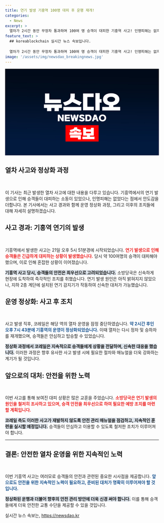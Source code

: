 ```yaml
---
title: 연기 발생 기흥역 100명 대피 후 운행 재개!
categories:
  - News
excerpt: >
  열차가 2시간 동안 무정차 통과하며 100여 명 승객이 대피한 기흥역 사고! 인명피해는 없지만, 연기의 원인은? 지금 바로 확인해보세요!
feature_text: >
  ## koreablockchain 실시간 뉴스 속보입니다.

  열차가 2시간 동안 무정차 통과하며 100여 명 승객이 대피한 기흥역 사고! 인명피해는 없지만, 연기의 원인은? 지금 바로 확인해보세요!
image: '/assets/img/newsdao_breakingnews.jpg'
---
```


<p><img src="/assets/img/newsdao_breakingnews.jpg" alt="koreablockchain 속보" /></p>

<h2 data-ke-size="size26">열차 사고와 정상화 과정</h2>

<p data-ke-size="size16">&nbsp;</p>

<p>이 기사는 최근 발생한 열차 사고에 대한 내용을 다루고 있습니다. 기흥역에서의 연기 발생으로 인해 승객들이 대피하는 소동이 있었으나, 인명피해는 없었다는 점에서 안도감을 더합니다. 본 기사에서는 사고 경과와 함께 운영 정상화 과정, 그리고 이후의 조치들에 대해 자세히 설명하겠습니다.</p>

<h2 data-ke-size="size26">사고 경과: 기흥역 연기의 발생</h2>

<p data-ke-size="size16">&nbsp;</p>

<p>기흥역에서 발생한 사고는 21일 오후 5시 51분경에 시작되었습니다. <b><span style="color: #ee2323;">연기 발생으로 인해 승객들은 긴급하게 대피하는 상황이 발생했습니다.</span></b> 당시 약 100여명의 승객이 대피해야 했으며, 이로 인해 혼잡한 상황이 이어졌습니다. </p>

<p><b><span style="background-color: #21538527;">기흥역 사고 당시, 승객들의 안전은 최우선으로 고려되었습니다.</span></b> 소방당국은 신속하게 현장에 도착하여 즉각적인 조치를 취했습니다. 연기 발생 원인은 아직 밝혀지지 않았으나, 지하 2층 계단에 설치된 연기 감지기가 작동하여 신속한 대처가 가능했습니다.</p>

<h2 data-ke-size="size26">운영 정상화: 사고 후 조치</h2>

<p data-ke-size="size16">&nbsp;</p>

<p>사고 발생 직후, 코레일은 해당 역의 열차 운영을 잠정 중단하였습니다. <b><span style="color: #1a5490;">약 2시간 후인 오후 7시 43분에 기흥역의 운영이 정상화되었습니다.</span></b> 이때 열차는 다시 정차 및 승하차를 재개했으며, 승객들은 안심하고 탑승할 수 있었습니다.</p>

<p><b><span style="background-color: #21538527;">정상화 과정에서 코레일은 지속적으로 승객들에게 상황을 전달하며, 신속한 대응을 했습니다.</span></b> 이러한 과정은 향후 유사한 사고 발생 시에 필요한 절차와 매뉴얼을 더욱 강화하는 계기가 될 것입니다.</p>

<h2 data-ke-size="size26">앞으로의 대처: 안전을 위한 노력</h2>

<p data-ke-size="size16">&nbsp;</p>

<p>이번 사고를 통해 보여진 대피 상황은 많은 교훈을 주었습니다. <b><span style="color: #ee2323;">소방당국은 연기 발생의 원인을 철저히 조사하고 있으며, 승객 안전을 최우선으로 하여 필요한 예방 조치를 마련할 계획입니다.</span></b> </p>

<p><b><span style="background-color: #21538527;">코레일 측도 이러한 사고가 재발하지 않도록 안전 관리 매뉴얼을 점검하고, 지속적인 훈련을 실시할 예정입니다.</span></b> 승객들이 안심하고 이용할 수 있도록 철저한 조치가 이루어져야 합니다.</p>

<hr>

<h2 data-ke-size="size26">결론: 안전한 열차 운영을 위한 지속적인 노력</h2>

<p data-ke-size="size16">&nbsp;</p>

<p>이번 기흥역 사고는 여러모로 승객들의 안전과 관련된 중요한 시사점을 제공합니다. <b><span style="color: #1a5490;">앞으로도 안전을 위한 지속적인 노력이 필요하고, 준비된 대처가 명확히 이루어져야 할 것입니다.</span></b> </p>

<p><b><span style="background-color: #21538527;">정상화된 운행과 더불어 향후의 안전 관리 방안에 더욱 신경 써야 합니다.</span></b> 이를 통해 승객들에게 더욱 안전한 교통 수단을 제공할 수 있을 것입니다.</p>
실시간 뉴스 속보는, <a href="https://newsdao.kr" rel="dofollow">https://newsdao.kr</a>


